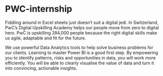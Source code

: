 # PWC-internship

Fiddling around in Excel sheets just doesn’t suit a digital jedi. In Switzerland, PwC’s Digital Upskilling Academy helps our people move from zero to digital hero. PwC is upskilling 284,000 people because the right digital skills make us agile, adaptable and fit for the future.

We use powerful Data Analytics tools to help solve business problems for our clients. Learning to master Power BI is a good first step. By empowering you to identify patterns, risks and opportunities in data, you will work more efficiently. You will be able to clearly visualise the value of data and turn it into convincing, actionable insights.
